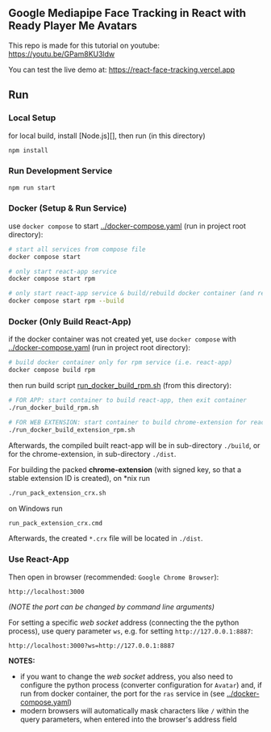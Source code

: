 ## Google Mediapipe Face Tracking in React with Ready Player Me Avatars

This repo is made for this tutorial on youtube: https://youtu.be/GPam8KU3ldw

You can test the live demo at: https://react-face-tracking.vercel.app


## Run

### Local Setup

for local build, install [Node.js][], then run (in this directory)
```bash
npm install
```

### Run Development Service

```bash
npm run start
```


### Docker (Setup & Run Service)

use `docker compose` to start [../docker-compose.yaml](../docker-compose.yaml) (run in project root directory):
```bash
# start all services from compose file
docker compose start

# only start react-app service
docker compose start rpm

# only start react-app service & build/rebuild docker container (and react-app)
docker compose start rpm --build
```

### Docker (Only Build React-App)

if the docker container was not created yet, use `docker compose` with [../docker-compose.yaml](../docker-compose.yaml) (run in project root directory):
```bash
# build docker container only for rpm service (i.e. react-app)
docker compose build rpm
```

then run build script [run_docker_build_rpm.sh](./run_docker_build_rpm.sh) (from this directory):
```bash
# FOR APP: start container to build react-app, then exit container
./run_docker_build_rpm.sh

# FOR WEB EXTENSION: start container to build chrome-extension for react-app, then exit container
./run_docker_build_extension_rpm.sh
```
Afterwards, the compiled built react-app will be in sub-directory `./build`, or for the chrome-extension, in 
sub-directory `./dist`.


For building the packed **chrome-extension** (with signed key, so that a stable extension ID is created), on *nix run
```bash
./run_pack_extension_crx.sh
```

on Windows run
```cmd
run_pack_extension_crx.cmd
```

Afterwards, the created `*.crx` file will be located in `./dist`.


### Use React-App

Then open in browser (recommended: `Google Chrome Browser`):
```
http://localhost:3000
```
_(NOTE the port can be changed by command line arguments)_

For setting a specific _web socket_ address (connecting the the python process), use query parameter `ws`, e.g. for setting
`http://127.0.0.1:8887`:
```
http://localhost:3000?ws=http://127.0.0.1:8887
```

**NOTES:**
 * if you want to change the _web socket_ address, you also need to configure the python process (converter configuration for `Avatar`)
   and, if run from docker container, the port for the `ras` service in (see [../docker-compose.yaml](../docker-compose.yaml))
 * modern browsers will automatically mask characters like `/` within the query parameters,
   when entered into the browser's address field